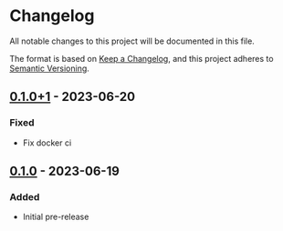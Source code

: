 # Changelog
All notable changes to this project will be documented in this file.

The format is based on [Keep a Changelog](https://keepachangelog.com/en/1.0.0/),
and this project adheres to [Semantic Versioning](https://semver.org/spec/v2.0.0.html).

## [0.1.0+1] - 2023-06-20
### Fixed
- Fix docker ci

## [0.1.0] - 2023-06-19
### Added
- Initial pre-release

[0.1.0+1]: https://github.com/Skycoder42/dynssh/compare/v0.1.0...v0.1.0+1
[0.1.0]: https://github.com/Skycoder42/dynssh/releases/tag/v0.1.0
